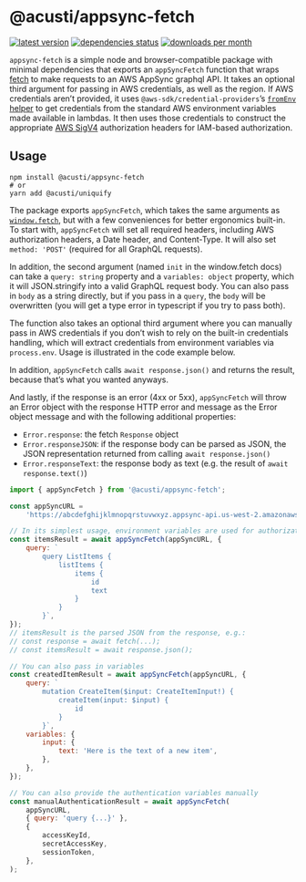 # @acusti/appsync-fetch

[![latest version](https://img.shields.io/npm/v/@acusti/appsync-fetch?style=for-the-badge)](https://www.npmjs.com/package/@acusti/appsync-fetch)
[![dependencies status](https://img.shields.io/librariesio/release/npm/@acusti/appsync-fetch?style=for-the-badge)](https://libraries.io/npm/@acusti%2Fappsync-fetch/sourcerank)
[![downloads per month](https://img.shields.io/npm/dm/@acusti/appsync-fetch?style=for-the-badge)](https://www.npmjs.com/package/@acusti/appsync-fetch)

`appsync-fetch` is a simple node and browser-compatible package with
minimal dependencies that exports an `appSyncFetch` function that wraps
[fetch][] to make requests to an AWS AppSync graphql API. It takes an
optional third argument for passing in AWS credentials, as well as the
region. If AWS credentials aren’t provided, it uses
`@aws-sdk/credential-providers`’s [`fromEnv` helper][fromenv] to get
credentials from the standard AWS environment variables made available in
lambdas. It then uses those credentials to construct the appropriate [AWS
SigV4][] authorization headers for IAM-based authorization.

[aws sigv4]:
    https://docs.aws.amazon.com/general/latest/gr/signature-version-4.html
[fetch]:
    http://developer.mozilla.org/en-US/docs/Web/API/WindowOrWorkerGlobalScope/fetch
[fromenv]:
    https://docs.aws.amazon.com/AWSJavaScriptSDK/v3/latest/modules/_aws_sdk_credential_providers.html#fromenv

## Usage

```
npm install @acusti/appsync-fetch
# or
yarn add @acusti/uniquify
```

The package exports `appSyncFetch`, which takes the same arguments as
[`window.fetch`][fetch], but with a few conveniences for better ergonomics
built-in. To start with, `appSyncFetch` will set all required headers,
including AWS authorization headers, a Date header, and Content-Type. It
will also set `method: 'POST'` (required for all GraphQL requests).

In addition, the second argument (named `init` in the window.fetch docs)
can take a `query: string` property and a `variables: object` property,
which it will JSON.stringify into a valid GraphQL request body. You can
also pass in `body` as a string directly, but if you pass in a `query`, the
`body` will be overwritten (you will get a type error in typescript if you
try to pass both).

The function also takes an optional third argument where you can manually
pass in AWS credentials if you don’t wish to rely on the built-in
credentials handling, which will extract credentials from environment
variables via `process.env`. Usage is illustrated in the code example
below.

In addition, `appSyncFetch` calls `await response.json()` and returns the
result, because that’s what you wanted anyways.

And lastly, if the response is an error (4xx or 5xx), `appSyncFetch` will
throw an Error object with the response HTTP error and message as the Error
object message and with the following additional properties:

-   `Error.response`: the fetch `Response` object
-   `Error.responseJSON`: if the response body can be parsed as JSON, the
    JSON representation returned from calling `await response.json()`
-   `Error.responseText`: the response body as text (e.g. the result of
    `await response.text()`)

```js
import { appSyncFetch } from '@acusti/appsync-fetch';

const appSyncURL =
    'https://abcdefghijklmnopqrstuvwxyz.appsync-api.us-west-2.amazonaws.com/graphql';

// In its simplest usage, environment variables are used for authorization
const itemsResult = await appSyncFetch(appSyncURL, {
    query: `
        query ListItems {
            listItems {
                items {
                    id
                    text
                }
            }
        }`,
});
// itemsResult is the parsed JSON from the response, e.g.:
// const response = await fetch(...);
// const itemsResult = await response.json();

// You can also pass in variables
const createdItemResult = await appSyncFetch(appSyncURL, {
    query: `
        mutation CreateItem($input: CreateItemInput!) {
            createItem(input: $input) {
                id
            }
        }`,
    variables: {
        input: {
            text: 'Here is the text of a new item',
        },
    },
});

// You can also provide the authentication variables manually
const manualAuthenticationResult = await appSyncFetch(
    appSyncURL,
    { query: 'query {...}' },
    {
        accessKeyId,
        secretAccessKey,
        sessionToken,
    },
);
```
